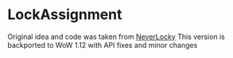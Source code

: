 # LockAssignment
Original idea and code was taken from [NeverLocky](https://github.com/JohnImboden/NeverLocky)
This version is backported to WoW 1.12 with API fixes and minor changes